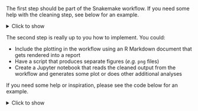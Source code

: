 The first step should be part of the Snakemake workflow. If you need some help
with the cleaning step, see below for an example.

<details>
<summary>Click to show</summary>
***

You can save this script as *e.g.* `clean_csv.py` and run it in the second
Snakemake rule.

```python
#!/usr/bin/env python
import pandas as pd
from argparse import ArgumentParser

def main(args):
    df = pd.read_csv(args.input, header=0)
    df.rename(columns=lambda x: x.split("[")[-1].rstrip("]"), inplace=True)
    df.rename(columns={'R Markdown': 'RMarkdown'}, inplace=True)
    df.to_csv(args.output, index=False)

if __name__ == '__main__':
    parser = ArgumentParser()
    parser.add_argument("input", type=str,
                        help="Input csv file")
    parser.add_argument("output", type=str,
                        help="Output csv file cleaned")
    args = parser.parse_args()
    main(args)
```

You can execute the script with the following command:

```
python clean_csv.py input_file.csv output_file.csv
```

***
</details>

The second step is really up to you how to implement. You could:

* Include the plotting in the workflow using an R Markdown document that
  gets rendered into a report
* Have a script that produces separate figures (*e.g.* `png` files)
* Create a Jupyter notebook that reads the cleaned output from the workflow
  and generates some plot or does other additional analyses

If you need some help or inspiration, please see the code below for an example.

<details>
<summary>Click to show</summary>
***

You can save the following script as *e.g.* `plot.py` and run with the cleaned
files as input.

```python
#!/usr/bin/env python
import matplotlib as mpl
import matplotlib.pyplot as plt
plt.style.use('ggplot')
mpl.use('agg')
import pandas as pd
import seaborn as sns
import numpy as np
from argparse import ArgumentParser

def read_files(files):
    """Reads experience counts and concatenates into one dataframe"""
    df = pd.DataFrame()
    for i, f in enumerate(files):
        # Extract date
        d = f.split(".")[0]
        _df = pd.read_csv(f, sep=",", header=0)
        # Assign date
        _df = _df.assign(Date=pd.Series([d]*len(_df), index=_df.index))
        if i==0:
            df = _df.copy()
        else:
            df = pd.concat([df,_df], sort=True)
    return df.reset_index().drop("index",axis=1).fillna(0)

def count_experience(df, normalize=False):
    """Generates long format dataframe of counts"""
    df_l = pd.DataFrame()
    for software in df.columns:
        if software=="Date":
            continue
        # Groupby software and count
        _df = df.groupby(["Date",software]).count().iloc[:,0].reset_index()
        _df.columns = ["Date","Experience","Count"]
        _df = _df.assign(Software=pd.Series([software]*len(_df),
            index=_df.index))
        if normalize:
            _df = pd.merge(_df.groupby("Date").sum().rename(columns={'Count':'Tot'}),_df, left_index=True, right_on="Date")
            _df.Count = _df.Count.div(_df.Tot)*100
            _df.rename(columns={'Count': '%'}, inplace=True)
        df_l = pd.concat([df_l, _df], sort=True)
    df_l.loc[df_l.Experience==0,"Experience"] = np.nan
    return df_l


def plot_catplot(df, outdir, figname, y, palette="Blues"):
    """Plot barplots of user experience per software"""
    ax = sns.catplot(data=df, x="Date", col="Software", col_wrap=3, y=y,
        hue="Experience", height=2.8,
                     kind="bar",
                     hue_order=["Never heard of it",
                                "Heard of it but haven't used it",
                                "Tried it once or twice", "Use it"],
                     col_order=["Conda", "Git", "Snakemake", "Jupyter",
                                "RMarkdown", "Docker", "Singularity"],
                     palette=palette)
    ax.set_titles("{col_name}")
    plt.savefig("{}/{}".format(outdir, figname), bbox_to_inches="tight",
        dpi=300)
    plt.close()

def plot_barplot(df, outdir, figname, x):
    """Plot a barplot summarizing user experience over all software"""
    ax = sns.barplot(data=df, hue="Date", y="Experience", x=x, errwidth=.5,
                order=["Never heard of it",
                       "Heard of it but haven't used it",
                       "Tried it once or twice", "Use it"])
    plt.savefig("{}/{}".format(outdir, figname), bbox_inches="tight",
        dpi=300)
    plt.close()

def main(args):
    # Read all csv files
    df = read_files(args.files)
    # Count experience
    df_l = count_experience(df)
    # Count and normalize experience
    df_lp = count_experience(df, normalize=True)
    # Plot catplot of student experience
    plot_catplot(df_l, args.outdir, "exp_counts.png", y="Count")
    # Plot catplot of student experience in %
    plot_catplot(df_lp, args.outdir, "exp_percent.png", y="%",
                 palette="Reds")
    # Plot barplot of experience
    plot_barplot(df_lp, args.outdir, "exp_barplot.png", x="%")

if __name__ == '__main__':
    parser = ArgumentParser()
    parser.add_argument("files", nargs="+",
        help="CSV files with student experience to produce plots for")
    parser.add_argument("--outdir", type=str, default=".",
        help="Output directory for plots (defaults to current directory)")
    args = parser.parse_args()
    main(args)
```

You can execute the script with the following command:

```
python plot.py file1.csv file2.csv file3.csv --outdir results/
```

***
</details>
